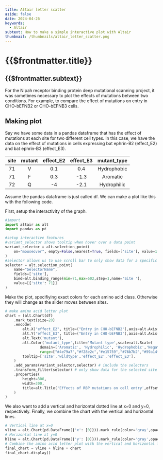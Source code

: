 ```yaml
---
title: Altair letter scatter
aside: false
date: 2024-04-26
keywords:
  - Altair
subtext: How to make a simple interactive plot with Altair
thumbnail: /thumbnails/altair_letter_scatter.png
---
```


<div class='prose dark:prose-dark dark:prose-invert'>
<h1>{{$frontmatter.title}}</h1>

<h2>{{$frontmatter.subtext}}</h2>


For the Nipah receptor binding protein deep mutational scanning project, it was sometimes necessary to plot the effects of mutations between two conditions. For example, to compare the effect of mutations on entry in CHO-bEFNB2 or CHO-bEFNB3 cells.


<Altair :showShadow="false" :spec-url="'/htmls/entry_letter_plot_slider.html'"></Altair>


## Making plot

Say we have some data in a pandas dataframe that has the effect of mutations at each site for two different cell types. In this case, we have the data on the effect of mutations in cells expressing bat ephrin-B2 (effect_E2) and bat ephrin-B3 (effect_E3).

| site | mutant | effect_E2 | effect_E3 | mutant_type |
| :--: | :----: | :-------: | :-------: | :---------: |
|  71  |   V    |    0.1    |    0.4    | Hydrophobic |
|  71  |   F    |    0.3    |   -1.3    |  Aromatic   |
|  72  |   Q    |    -4     |   -2.1    | Hydrophilic |

Assume the pandas dataframe is just called df. We can make a plot like this with the following code.

First, setup the interactivity of the graph.

```python
#import
import altair as alt
import pandas as pd

#setup interactive features
#variant_selector shows tooltip when hover over a data point
variant_selector = alt.selection_point(
    on="mouseover", empty=False,nearest=True, fields=['site'], value=1
)
#selector allows us to use scroll bar to only show data for a specific site, starting at site 71 (first site in my data).
selector = alt.selection_point(
    name="SelectorName",
    fields=['site'],
    bind=alt.binding_range(min=71,max=602,step=1,name='Site '),
    value=[{'site': 71}]
)
```

Make the plot, specifiying exact colors for each amino acid class. Otherwise they will change as the slider moves between sites.

```python
# make amino acid letter plot
chart = (alt.Chart(df)
    .mark_text(size=20)
    .encode(
        alt.X("effect_E2", title=("Entry in CHO-bEFNB2"),axis=alt.Axis(tickCount=4),scale=alt.Scale(domain=[-4,1])),
        alt.Y("effect_E3", title=("Entry in CHO-bEFNB3"),axis=alt.Axis(tickCount=4),scale=alt.Scale(domain=[-4,1])),
        alt.Text('mutant'),
        alt.Color('mutant_type',title='Mutant type',scale=alt.Scale(
                domain=['Aromatic', 'Hydrophilic', 'Hydrophobic','Negative', 'Positive', 'Special'],
                range=["#4e79a7","#f28e2c","#e15759","#76b7b2","#59a14f","#edc949"])),
        tooltip=['site','wildtype','effect_E2','effect_E3'],
    )
    .add_params(variant_selector,selector) # include the selectors
    .transform_filter(selector) # only show data for the selected site
    .properties(
        height=300,
        width=300,
        title=alt.Title('Effects of RBP mutations on cell entry',offset=30,subtitle='Use slider to see individual mutations at each site')
    )
)
```

We also want to add a vertical and horizontal dotted line at x=0 and y=0, respectively. Finally, we combine the chart with the vertical and horizontal lines.

```python
# Vertical line at x=0
vline = alt.Chart(pd.DataFrame({'x': [0]})).mark_rule(color='gray',opacity=0.5,strokeDash=[2,4]).encode(x='x:Q')
# Horizontal line at y=0
hline = alt.Chart(pd.DataFrame({'y': [0]})).mark_rule(color='gray',opacity=0.5,strokeDash=[2,4]).encode(y='y:Q')
# Combine the amino acid letter plot with the vertical and horizontal lines
final_chart = vline + hline + chart
final_chart.display()
```


</div>